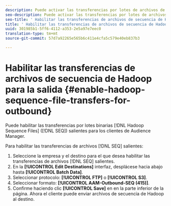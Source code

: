 ```yaml
---
description: Puede activar las transferencias por lotes de archivos de secuencias de Hadoop binarios (SEQ) salientes para los clientes de Audience Manager.
seo-description: Puede activar las transferencias por lotes de archivos de secuencias de Hadoop binarios (SEQ) salientes para los clientes de Audience Manager.
seo-title: ' Habilitar las transferencias de archivos de secuencia de Hadoop para la salida'
title: ' Habilitar las transferencias de archivos de secuencia de Hadoop para la salida'
uuid: 301985b1-5ff6-4112-a353-2e5a97e7eec0
translation-type: tm+mt
source-git-commit: 57d7a92265e565b6c411e4cfa5c579e40eb837b3

---
```



# Habilitar las transferencias de archivos de secuencia de Hadoop para la salida {#enable-hadoop-sequence-file-transfers-for-outbound}

Puede habilitar las transferencias por lotes binarias [!DNL Hadoop Sequence Files] ([!DNL SEQ]) salientes para los clientes de Audience Manager.

<!-- REMOVED FROM PUBLIC DOCS: The advantages of using [!DNL Hadoop SEQ] files are listed in the [public documentation](https://marketing.adobe.com/resources/help/en_US/aam/outbound-seq-files.html). -->

Para habilitar las transferencias de archivos [!DNL SEQ] salientes:

1. Seleccione la empresa y el destino para el que desea habilitar las transferencias de archivos [!DNL SEQ] salientes.
1. En la **[!UICONTROL Edit Destinations]** interfaz, desplácese hacia abajo hasta **[!UICONTROL Batch Data]**.
1. Seleccionar protocolo: **[!UICONTROL FTP]** o **[!UICONTROL S3]**.
1. Seleccionar formato: **[!UICONTROL AAM-Outbound-SEQ (415)]**.
1. Confirme haciendo clic **[!UICONTROL Save]** en en la parte inferior de la página. Ahora el cliente puede enviar archivos de secuencia de Hadoop al destino.
